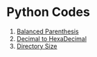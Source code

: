 # Python Codes

1. [Balanced Parenthesis](https://github.com/tushrv/Exercise/blob/main/balanced_paren.py)
2. [Decimal to HexaDecimal](https://github.com/tushrv/Exercise/blob/main/dex_to_hex.py)
3. [Directory Size](https://github.com/tushrv/Exercise/blob/main/directory_size.py)
